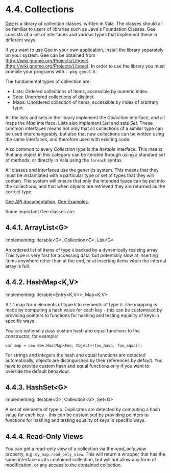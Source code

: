 # 4.4. Collections

[Gee](https://wiki.gnome.org/Projects/Libgee) is a library of collection
classes, written in Vala. The classes should all be familiar to users of
libraries such as Java's Foundation Classes. Gee consists of a set of
interfaces and various types that implement these in different ways.

If you want to use Gee in your own application, install the library
separately on your system. Gee can be obtained from
[http://wiki.gnome.org/Projects/Libgee](http://wiki.gnome.org/Projects/Libgee). 
In order to use the library you must compile your programs with `--pkg gee-0.8`.

The fundamental types of collection are:

-   Lists: Ordered collections of items, accessible by numeric index.
-   Sets: Unordered collections of distinct.
-   Maps: Unordered collection of items, accessible by index of
    arbitrary type.

All the lists and sets in the library implement the *Collection*
interface, and all maps the *Map* interface. Lists also implement *List*
and sets *Set*. These common interfaces means not only that all
collections of a similar type can be used interchangeably, but also that
new collections can be written using the same interfaces, and therefore
used with existing code.

Also common to every *Collection* type is the *Iterable* interface. This
means that any object in this category can be iterated through using a
standard set of methods, or directly in Vala using the `foreach` syntax.

All classes and interfaces use the generics system. This means that they
must be instantiated with a particular type or set of types that they
will contain. The system will ensure that only the intended types can be
put into the collections, and that when objects are retrieved they are
returned as the correct type.

[Gee API documentation](http://valadoc.org/gee-0.8/index.htm),
[Gee Examples](../../../../developer-guides/gee-samples).

Some important Gee classes are:

## 4.4.1. ArrayList\<G\>

Implementing: Iterable\<G\>, Collection\<G\>, List\<G\>

An ordered list of items of type `G` backed by a dynamically resizing
array. This type is very fast for accessing data, but potentially slow
at inserting items anywhere other than at the end, or at inserting items
when the internal array is full.

## 4.4.2. HashMap\<K,V\>

Implementing: Iterable\<Entry\<K,V\>\>, Map\<K,V\>

A 1:1 map from elements of type `K` to elements of type `V`. The mapping
is made by computing a hash value for each key - this can be customised
by providing pointers to functions for hashing and testing equality of
keys in specific ways.

You can optionally pass custom hash and equal functions to the
constructor, for example:

```vala
var map = new Gee.HashMap<Foo, Object>(foo_hash, foo_equal);
```

For strings and integers the hash and equal functions are detected
automatically, objects are distinguished by their references by default.
You have to provide custom hash and equal functions only if you want to
override the default behaviour.

## 4.4.3. HashSet\<G\>

Implementing: Iterable\<G\>, Collection\<G\>, Set\<G\>

A set of elements of type `G`. Duplicates are detected by computing a
hash value for each key - this can be customised by providing pointers
to functions for hashing and testing equality of keys in specific ways.

## 4.4.4. Read-Only Views

You can get a read-only view of a collection via the *read_only_view*
property, e.g. `my_map.read_only_view`. This will return a wrapper that
has the same interface as its contained collection, but will not allow
any form of modification, or any access to the contained collection.

